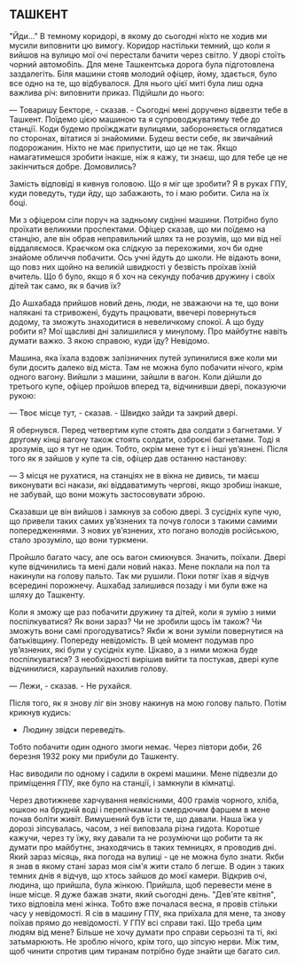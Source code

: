 ## ТАШКЕНТ

"Йди..." В темному коридорі, в якому до сьогодні ніхто не ходив ми мусили виповнити цю вимогу.
Коридор настільки темний, що коли я вийшов на вулицю мої очі перестали бачити через світло.
У дворі стоїть чорний автомобіль.
Для мене Ташкентська дорога була підготовлена заздалегіть.
Біля машини стояв молодий офіцер, йому, здається, було все одно на те, що відбувалося.
Для нього цієї миті була лиш одна важлива річ: виповнити приказ.
Підійшли до нього:

— Товаришу Бекторе, - сказав. - Сьогодні мені доручено відвезти тебе в Ташкент.
Поїдемо цією машиною та я супроводжуватиму тебе до станції.
Коди будемо проїжджати вулицями, забороняється оглядатися по сторонах, вітатися зі знайомими.
Будеш вести себе, як звичайний подорожанин.
Ніхто не має припустити, що це не так.
Якщо намагатимешся зробити інакше, ніж я кажу, ти знаєш, що для тебе це не закінчиться добре.
Домовились?

Замість відповіді я кивнув головою.
Що я міг ще зробити?
Я в руках ГПУ, куди поведуть, туди йду, що забажають, то і маю робити.
Сила на їх боці.

Ми з офіцером сіли поруч на задньому сидінні машини.
Потрібно було проїхати великими проспектами.
Офіцер сказав, що ми поїдемо на станцію, але він обрав неправильний шлях та не розумів, що ми від неї віддаляємося.
Краєчком ока слідкую за перехожими, хоч би одне знайоме обличчя побачити.
Ось учні йдуть до школи.
Не відають вони, що повз них щойно на великій швидкості у безвість проїхав їхній вчитель.
Що б було, якщо я б хоч на секунду побачив дружину і своїх дітей так само, як я бачив їх?

До Ашхабада прийшов новий день, люди, не зважаючи на те, що вони налякані та стривожені, будуть працювати, ввечері повернуться додому, та зможуть знаходитися в невеличкому спокої.
А що буду робити я?
Мої щасливі дні залишилися у минулому.
Про майбутнє навіть думати важко.
З якою справою, куди їду?
Невідомо.

Машина, яка їхала вздовж залізничних путей зупинилися вже коли ми були досить далеко від міста.
Там не можна було побачити нічого, крім одного вагону.
Вийшли з машини, зайшли в вагон.
Коли дійшли до третього купе, офіцер пройшов вперед та, відчинивши двері, показуючи рукою:

— Твоє місце тут, - сказав. - Швидко зайди та закрий двері.

Я обернувся.
Перед четвертим купе стоять два солдати з багнетами.
У другому кінці вагону також стоять солдати, озброєні багнетами.
Тоді я зрозумів, що я тут не один.
Тобто, окрім мене тут є і інші ув’язнені.
Після того як я зайшов у купе та сів, офіцер дав останню настанову:

— З місця не рухатися, на станціях не в вікна не дивись, ти маєш виконувати всі накази, які віддаватимуть чергові, якщо зробиш інакше, не забувай, що вони можуть застосовувати зброю.

Сказавши це він вийшов і замкнув за собою двері.
З сусідніх купе чую, що привели таких самих ув’язнених та почув голоси з такими самими попередженнями.
З нових ув’язнених, хто погано володів російською, стало зрозуміло, що вони туркмени.

Пройшло багато часу, але ось вагон смикнувся.
Значить, поїхали.
Двері купе відчинились та мені дали новий наказ.
Мене поклали на пол та накинули на голову пальто.
Так ми рушили.
Поки потяг їхав я відчув всередині порожнечу.
Ашхабад залишився позаду і ми були вже на шляху до Ташкенту.

Коли я зможу ще раз побачити дружину та дітей, коли я зумію з ними поспілкуватися?
Як вони зараз?
Чи не зробили щось їм також?
Чи зможуть вони самі прогодуватись?
Якби ж вони зуміли повернутися на батьківщину.
Попереду невідомість.
В цей момент подумав про ув’язнених, які були у сусідніх купе.
Цікаво, а з ними можна буде поспілкуватися?
З необхідності вирішив вийти та постукав, двері купе відчинилися, караульний нахилив голову.

— Лежи, - сказав. - Не рухайся.

Після того, як я знову ліг він знову накинув на мою голову пальто.
Потім крикнув кудись:

- Людину звідси переведіть.

Тобто побачити один одного змоги немає.
Через півтори доби, 26 березня 1932 року ми прибули до Ташкенту.

Нас виводили по одному і садили в окремі машини.
Мене підвезли до приміщення ГПУ, яке було на станції, і замкнули в кімнатці.

Через двотижневе харчування неякісними, 400 грамів чорного, хліба,  юшкою на брудній воді і перепічками із смердючим фаршем в мене почав боліти живіт.
Вимушений був їсти те, що давали.
Наша їжа у дорозі зіпсувалась, часом, з неї виповзала різна гидота.
Коротше кажучи, через ту їжу, яку давали та не розуміючи що робити та як думати про майбутнє, знаходячись в таких темницях, я проводив дні.
Який зараз місяць, яка погода на вулиці - це не можна було знати.
Якби я знав в якому стані зараз моя сім'я жити стало б легше.
В один з таких темних днів я відчув, що хтось зайшов до моєї камери.
Відкрив очі, людина, що прийшла, була жінкою.
Прийшла, щоб перевести мене в інше місце.
Я дуже бажав знати, який сьогодні день.
"Дев'яте квітня", тихо відповіла мені жінка.
Тобто вже почалася весна, я провів стільки часу у невідомості.
Я сів в машину ГПУ, яка приїхала для мене, та знову поїхав прямо до невідомості.
У ГПУ всі справи такі.
Що треба цим людям від мене?
Більше не хочу думати про справи серьозні та ті, які затьмарюють.
Не зроблю нічого, крім того, що зіпсую нерви.
Між тим, щоб чинити спротив цим тиранам потрібно буде знайти ще багато сил.

